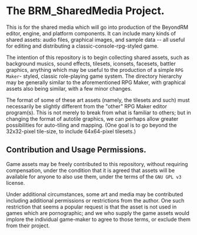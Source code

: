 # The BRM_SharedMedia Project.
This is for the shared media which will go into production of the BeyondRM editor, engine, and platform components. It
can include many kinds of shared assets: audio files, graphical images, and sample data -- all useful for editing and
distributing a classic-console-rpg-styled game.

The intention of this repository is to begin collecting shared assets, such as background musics, sound effects,
tilesets, iconsets, facesets, battler graphics, anything which may be useful to the production of a simple `RPG Maker`-
styled, classic role-playing game system. The directory hierarchy may be generally similar to the aforementioned RPG
Maker, with graphical assets also being similar, with a few minor changes.

The format of some of these art assets (namely, the tilesets and such) must necessarily be slightly different from the
"other" RPG Maker editor program(s). This is not merely to break from what is familiar to others; but in changing the
format of autotile graphics, we can perhaps allow greater possibilities for auto-tiling and mapping. (One goal is to go
beyond the 32x32-pixel tile-size, to include 64x64-pixel tilesets.)

## Contribution and Usage Permissions.
Game assets may be freely contributed to this repository, without requiring compensation, under the condition that it is
agreed that assets will be available for anyone to also use them, under the terms of the `GNU GPL v3` license.

Under additional circumstances, some art and media may be contributed including additional permissions or restrictions
from the author. One such restriction that seems a popular request is that the asset is not used in games which are
pornographic; and we who supply the game assets would implore the individual game-maker to agree to those terms, or
exclude them from their project.